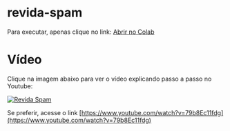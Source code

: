 # revida-spam

Para executar, apenas clique no link:
[Abrir no Colab](https://colab.research.google.com/github/ronivaldo/revida-spam/blob/main/ScriptRevidar.ipynb)

# Vídeo

Clique na imagem abaixo para ver o vídeo explicando passo a passo no Youtube:

[![Revida Spam](https://img.youtube.com/vi/79b8Ec11fdg/0.jpg)](https://www.youtube.com/watch?v=79b8Ec11fdg)

Se preferir, acesse o link [https://www.youtube.com/watch?v=79b8Ec11fdg](https://www.youtube.com/watch?v=79b8Ec11fdg)
